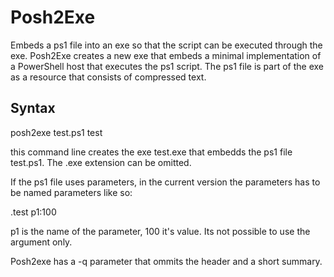 # Posh2Exe
Embeds a ps1 file into an exe so that the script can be executed through the exe. Posh2Exe creates a new exe that embeds a minimal implementation of a PowerShell host that executes the ps1 script. The ps1 file is part of the exe as a resource that consists of compressed text.

Syntax
------

posh2exe test.ps1 test

this command line creates the exe test.exe that embedds the ps1 file test.ps1. The .exe extension can be omitted.

If the ps1 file uses parameters, in the current version the parameters has to be named parameters like so:

.test p1:100

p1 is the name of the parameter, 100 it's value. Its not possible to use the argument only.

Posh2exe has a -q parameter that ommits the header and a short summary.

